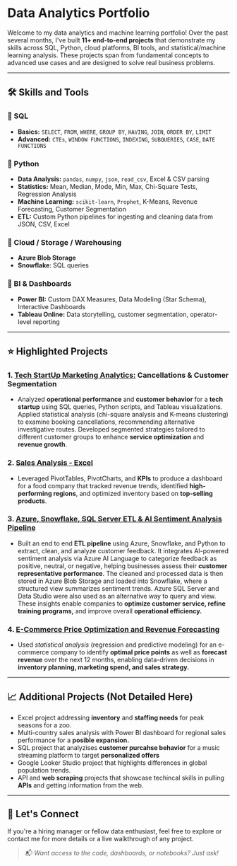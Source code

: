 # Data Analytics Portfolio

Welcome to my data analytics and machine learning portfolio! Over the past several months, I've built **11+ end-to-end projects** that demonstrate my skills across SQL, Python, cloud platforms, BI tools, and statistical/machine learning analysis. These projects span from fundamental concepts to advanced use cases and are designed to solve real business problems.

---

## 🛠️ Skills and Tools

### 📌 SQL
- **Basics:** `SELECT`, `FROM`, `WHERE`, `GROUP BY`, `HAVING`, `JOIN`, `ORDER BY`, `LIMIT`
- **Advanced:** `CTEs`, `WINDOW FUNCTIONS`, `INDEXING`, `SUBQUERIES`, `CASE`, `DATE FUNCTIONS`

### 📌 Python
- **Data Analysis:** `pandas`, `numpy`, `json`, `read_csv`, Excel & CSV parsing
- **Statistics:** Mean, Median, Mode, Min, Max, Chi-Square Tests, Regression Analysis
- **Machine Learning:** `scikit-learn`, `Prophet`, K-Means, Revenue Forecasting, Customer Segmentation
- **ETL:** Custom Python pipelines for ingesting and cleaning data from JSON, CSV, Excel

### 📌 Cloud / Storage / Warehousing
- **Azure Blob Storage**
- **Snowflake**: SQL queries

### 📌 BI & Dashboards
- **Power BI:** Custom DAX Measures, Data Modeling (Star Schema), Interactive Dashboards
- **Tableau Online:** Data storytelling, customer segmentation, operator-level reporting

---

## ⭐ Highlighted Projects

### 1. **[Tech StartUp Marketing Analytics:](https://github.com/andyg-dev/data-analysis-projects/tree/main/sql_python_tableau) Cancellations & Customer Segmentation**
- Analyzed **operational performance** and **customer behavior** for a **tech startup** using SQL queries, Python scripts, and Tableau visualizations. Applied statistical analysis (chi-square analysis and K-means clustering) to examine booking cancellations, recommending alternative investigative routes. Developed segmented strategies tailored to different customer groups to enhance **service optimization** and **revenue growth**.

### 2. **[Sales Analysis - Excel](https://github.com/andyg-dev/data-analysis-projects/tree/main/excel)**
- Leveraged PivotTables, PivotCharts, and **KPIs** to produce a dashboard for a food company that tracked revenue trends, identified **high-performing regions**, and optimized inventory based on **top-selling products**. 

### 3. **[Azure, Snowflake, SQL Server ETL & AI Sentiment Analysis Pipeline](https://github.com/andyg-dev/data-analysis-projects/tree/main/azure_ai_snowflake_speech_analytics)**
- Built an end to end **ETL pipeline** using Azure, Snowflake, and Python to extract, clean, and analyze customer feedback. It integrates AI-powered sentiment analysis via Azure AI Language to categorize feedback as positive, neutral, or negative, helping businesses assess their **customer representative performance**. The cleaned and processed data is then stored in Azure Blob Storage and loaded into Snowflake, where a structured view summarizes sentiment trends. Azure SQL Server and Data Studio were also used as an alternative way to query and view. These insights enable companies to **optimize customer service, refine training programs,** and improve overall **operational efficiency.**

### 4. **[E-Commerce Price Optimization and Revenue Forecasting](https://github.com/andyg-dev/data-analysis-projects/tree/main/price_opti_rev_forecast)**
- Used *statistical analysis* (regression and predictive modeling) for an e-commerce company to identify **optimal price points** as well as **forecast revenue** over the next 12 months, enabling data-driven decisions in **inventory planning, marketing spend, and sales strategy.**

---

## 📈 Additional Projects (Not Detailed Here)
- Excel project addressing **inventory** and **staffing needs** for peak seasons for a zoo.
- Multi-country sales analysis with Power BI dashboard for regional sales performance for a **posible expansion.** 
- SQL project that analyzises **customer purcahse behavior** for a music streaming platform to target **personalized offers** 
- Google Looker Studio project that highlights differences in global population trends.
- API and **web scraping** projects that showcase techincal skills in pulling **APIs** and getting information from the web. 

---

## 💼 Let's Connect
If you're a hiring manager or fellow data enthusiast, feel free to explore or contact me for more details or a live walkthrough of any project.

> 📬 *Want access to the code, dashboards, or notebooks? Just ask!*

